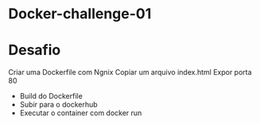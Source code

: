 # Docker-challenge-01
  # Desafio
  
  Criar uma Dockerfile com Ngnix
    Copiar um arquivo index.html
    Expor porta 80

     
  * Build do Dockerfile
  * Subir para o dockerhub
  * Executar o container com docker run
